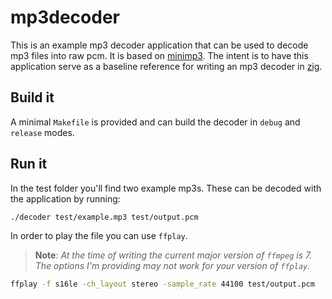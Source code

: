 # mp3decoder

This is an example mp3 decoder application that can be used to decode mp3 files into raw pcm. It is based on [minimp3](https://github.com/lieff/minimp3). The intent is to have this application serve as a baseline reference for writing an mp3 decoder in [zig](https://ziglang.org).

## Build it

A minimal `Makefile` is provided and can build the decoder in `debug` and `release` modes.

## Run it

In the test folder you'll find two example mp3s. These can be decoded with the application by running:

```bash
./decoder test/example.mp3 test/output.pcm
```

In order to play the file you can use `ffplay`.

> **Note**: _At the time of writing the current major version of `ffmpeg` is 7. The options I'm providing may not work for your version of `ffplay`._

```bash
ffplay -f s16le -ch_layout stereo -sample_rate 44100 test/output.pcm
```
